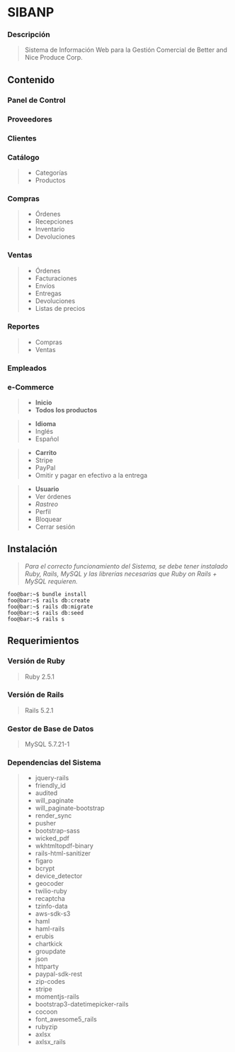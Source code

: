 # SIBANP

### Descripción
>Sistema de Información Web para la Gestión Comercial de Better and Nice Produce Corp.


## Contenido

### Panel de Control

### Proveedores

### Clientes

### Catálogo
>- Categorías
>- Productos

### Compras
>- Órdenes
>- Recepciones
>- Inventario
>- Devoluciones

### Ventas
>- Órdenes
>- Facturaciones
>- Envíos
>- Entregas
>- Devoluciones
>- Listas de precios

### Reportes
>- Compras
>- Ventas

### Empleados

### e-Commerce
>- **Inicio**
>- **Todos los productos**

>- **Idioma**
>- Inglés
>- Español

>- **Carrito**
>- Stripe
>- PayPal
>- Omitir y pagar en efectivo a la entrega

>- **Usuario**
>- Ver órdenes
>- *Rastreo*
>- Perfil
>- Bloquear
>- Cerrar sesión


## Instalación
>*Para el correcto funcionamiento del Sistema, se debe tener instalado Ruby, Rails, MySQL y las librerías necesarias que Ruby on Rails + MySQL requieren.*

```console
foo@bar:~$ bundle install
foo@bar:~$ rails db:create
foo@bar:~$ rails db:migrate
foo@bar:~$ rails db:seed
foo@bar:~$ rails s
```


## Requerimientos

### Versión de Ruby
>Ruby 2.5.1

### Versión de Rails
>Rails 5.2.1

### Gestor de Base de Datos
>MySQL 5.7.21-1

### Dependencias del Sistema
>- jquery-rails
>- friendly_id
>- audited
>- will_paginate
>- will_paginate-bootstrap
>- render_sync
>- pusher
>- bootstrap-sass
>- wicked_pdf
>- wkhtmltopdf-binary
>- rails-html-sanitizer
>- figaro
>- bcrypt
>- device_detector
>- geocoder
>- twilio-ruby
>- recaptcha
>- tzinfo-data
>- aws-sdk-s3
>- haml
>- haml-rails
>- erubis
>- chartkick
>- groupdate
>- json
>- httparty
>- paypal-sdk-rest
>- zip-codes
>- stripe
>- momentjs-rails
>- bootstrap3-datetimepicker-rails
>- cocoon
>- font_awesome5_rails
>- rubyzip
>- axlsx
>- axlsx_rails
